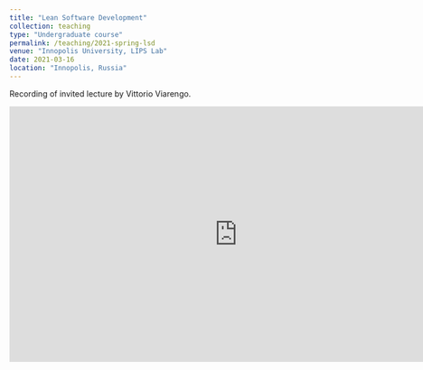 ```yaml
---
title: "Lean Software Development"
collection: teaching
type: "Undergraduate course"
permalink: /teaching/2021-spring-lsd
venue: "Innopolis University, LIPS Lab"
date: 2021-03-16
location: "Innopolis, Russia"
---
```


Recording of invited lecture by Vittorio Viarengo.

<iframe width="806" height="453" src="https://www.youtube.com/embed/my8WqyRflKY?list=PLV59FmqM2DK7NsU7fGMcHmpPOvXzeVAIg" title="YouTube video player" frameborder="0" allow="accelerometer; autoplay; clipboard-write; encrypted-media; gyroscope; picture-in-picture" allowfullscreen></iframe>
